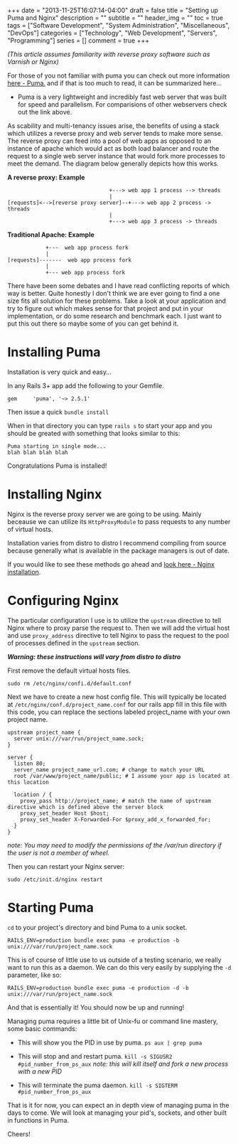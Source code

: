 +++
date = "2013-11-25T16:07:14-04:00"
draft = false
title = "Setting up Puma and Nginx"
description = ""
subtitle = ""
header_img = ""
toc = true
tags = ["Software Development", "System Administration", "Miscellaneous", "DevOps"]
categories = ["Technology", "Web Development", "Servers", "Programming"]
series = []
comment = true
+++

*(This article assumes familiarity with reverse proxy software such as Varnish or Nginx)*

For those of you not familiar with puma you can check out more information [here - Puma.](http://puma.io) and if that is too much to read, it can be summarized here…

* Puma is a very lightweight and incredibly fast web server that was built for speed and parallelism. For comparisions of other webservers check out the link above.

As scability and multi-tenancy issues arise, the benefits of using a stack which utilizes a reverse proxy and web server tends to make more sense. The reverse proxy can feed into a pool of web apps as opposed to an instance of apache which would act as both load balancer and route the request to a single web server instance that would fork more processes to meet the demand. The diagram below generally depicts how this works.

<!-- more -->


**A reverse proxy: Example**

									+---> web app 1 process --> threads
									|
    [requests]<-->[reverse proxy server]--+---> web app 2 process -> threads
									|
									+---> web app 3 process -> threads


**Traditional Apache: Example** 

				+---  web app process fork
				|
    [requests]-------  web app process fork
				|
				+--- web app process fork
				
				
There have been some debates and I have read conflicting reports of which way is better. Quite honestly I don't think we are ever going to find a one size fits all solution for these problems. Take a look at your application and try to figure out which makes sense for that project and put in your implementation, or do some research and benchmark each. I just want to put this out there so maybe some of you can get behind it.

# Installing Puma 

Installation is very quick and easy…

In any Rails 3+ app add the following to your Gemfile.
	
	gem 	'puma',	'~> 2.5.1'
	
Then issue a quick `bundle install`

When in that directory you can type `rails s` to start your app and you should be greated with something that looks similar to this:

	Puma starting in single mode...
	blah blah blah blah
	
Congratulations Puma is installed!

# Installing Nginx

Nginx is the reverse proxy server we are going to be using. Mainly beceause we can utilize its `HttpProxyModule` to pass requests to any number of virtual hosts.

Installation varies from distro to distro I recommend compiling from source because generally what is available in the package managers is out of date.

If you would like to see these methods go ahead and [look here - Nginx installation](http://wiki.nginx.org/install).

# Configuring Nginx
The particular configuration I use is to utilize the `upstream` directive to tell Nginx where to proxy parse the request to. Then we will add the virtual host and use `proxy_address` directive to tell Nginx to pass the request to the pool of processes defined in the `upstream` section.

***Warning: these instructions will vary from distro to distro***

First remove the default virtual hosts files.

`sudo rm /etc/nginx/confi.d/default.conf`

Next we have to create a new host config file. This will typically be located at `/etc/nginx/conf.d/project_name.conf` for our rails app fill in this file with this code, you can replace the sections labeled project_name with your own project name.

	upstream project_name {
	  server unix:///var/run/project_name.sock;
	}
	
	server {
	  listen 80;
	  server_name project_name_url.com; # change to match your URL
	  root /var/www/project_name/public; # I assume your app is located at this location
	
	  location / {
	    proxy_pass http://project_name; # match the name of upstream directive which is defined above the server block
	    proxy_set_header Host $host;
	    proxy_set_header X-Forwarded-For $proxy_add_x_forwarded_for;
	  }
	}
	
*note: You may need to modify the permissions of the /var/run directory if  the user is not a member of wheel.*

Then you can restart your Nginx server:

	sudo /etc/init.d/nginx restart
	
# Starting Puma 

`cd` to your project's directory and bind Puma to a unix socket.

	RAILS_ENV=production bundle exec puma -e production -b unix:///var/run/project_name.sock
	
This is of course of little use to us outside of a testing scenario, we really want to run this as a daemon. We can do this very easily by supplying the `-d` parameter, like so:
	
	RAILS_ENV=production bundle exec puma -e production -d -b unix:///var/run/project_name.sock


And that is essentially it! You should now be up and running!

Managing puma requires a little bit of Unix-fu or command line mastery, some basic commands:

* This will show you the PID in use by puma.
	`ps aux | grep puma`

* This will stop and and restart puma. 
	`kill -s SIGUSR2 #pid_number_from_ps_aux`
	*note: this will kill itself and fork a new process with a new PID*
* This will terminate the puma daemon.
	`kill -s SIGTERM #pid_number_from_ps_aux`	
	
	
That is it for now, you can expect an in depth view of managing puma in the days to come. We will look at managing your pid's, sockets, and other built in functions in Puma. 


Cheers!
		


